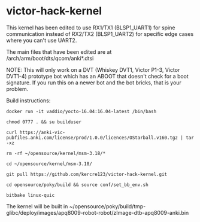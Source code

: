 # victor-hack-kernel

This kernel has been edited to use RX1/TX1 (BLSP1_UART1) for spine communication instead of RX2/TX2 (BLSP1_UART2) for specific edge cases where you can't use UART2.

The main files that have been edited are at /arch/arm/boot/dts/qcom/anki*.dtsi

NOTE: This will only work on a DVT (Whiskey DVT1, Victor P1-3, Victor DVT1-4) prototype bot which has an ABOOT that doesn't check for a boot signature. If you run this on a newer bot and the bot bricks, that is your problem.

Build instructions:

`docker run -it vaddio/yocto-16.04:16.04-latest /bin/bash`

`chmod 0777 . && su builduser`

`curl https://anki-vic-pubfiles.anki.com/license/prod/1.0.0/licences/OStarball.v160.tgz | tar -xz`

`rm -rf ~/opensource/kernel/msm-3.18/*`

`cd ~/opensource/kernel/msm-3.18/`

`git pull https://github.com/kercre123/victor-hack-kernel.git`

`cd opensource/poky/build && source conf/set_bb_env.sh`

`bitbake linux-quic`

The kernel will be built in ~/opensource/poky/build/tmp-glibc/deploy/images/apq8009-robot-robot/zImage-dtb-apq8009-anki.bin

